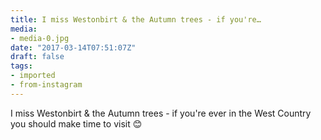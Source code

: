 ```yaml
---
title: I miss Westonbirt & the Autumn trees - if you're…
media:
- media-0.jpg
date: "2017-03-14T07:51:07Z"
draft: false
tags:
- imported
- from-instagram
---
```

I miss Westonbirt & the Autumn trees - if you're ever in the West Country you should make time to visit 😊
